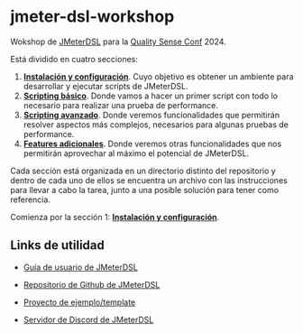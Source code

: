 # jmeter-dsl-workshop
Wokshop de [JMeterDSL](https://abstracta.github.io/jmeter-java-dsl/) para la [Quality Sense Conf](https://qualitysenseconf.com/) 2024.

Está dividido en cuatro secciones:

1. **[Instalación y configuración](./instalaciónConfiguración.md)**. Cuyo objetivo es obtener un ambiente para desarrollar y ejecutar scripts de JMeterDSL.
2. **[Scripting básico](./src/test/java/PruebaPerformance/basico/pruebaBásica.md)**. Donde vamos a hacer un primer script con todo lo necesario para realizar una prueba de performance.
3. **[Scripting avanzado](./src/test/java/PruebaPerformance/avanzado/scriptingAvanzado.md)**. Donde veremos funcionalidades que permitirán resolver aspectos más complejos, necesarios para algunas pruebas de performance.
4. **[Features adicionales](./src/test/java/PruebaPerformance/avanzado/featuresAdicionales.md)**. Donde veremos otras funcionalidades que nos permitirán aprovechar al máximo el potencial de JMeterDSL.

Cada sección está organizada en un directorio distinto del repositorio y dentro de cada uno de ellos se encuentra un archivo con las instrucciones para llevar a cabo la tarea, junto a una posible solución para tener como referencia.

Comienza por la sección 1: **[Instalación y configuración](./instalaciónConfiguración.md)**.

## Links de utilidad
* [Guía de usuario de JMeterDSL](https://abstracta.github.io/jmeter-java-dsl/guide/)

* [Repositorio de Github de JMeterDSL](https://github.com/abstracta/jmeter-java-dsl)

* [Proyecto de ejemplo/template](https://github.com/abstracta/jmeter-java-dsl-sample)

* [Servidor de Discord de JMeterDSL](https://discord.gg/WNSn5hqmSd)